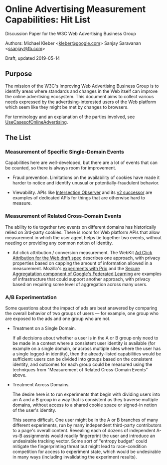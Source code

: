 # Online Advertising Measurement Capabilities: Hit List

Discussion Paper for the
W3C Web Advertising Business Group

Authors: 
Michael Kleber <[kleber@google.com](mailto:kleber@google.com)\>
Sanjay Saravanan <[ssanjay@fb.com](mailto:ssanjay@fb.com)\>


Draft, updated 2019-05-14

## Purpose

The mission of the W3C's Improving Web Advertising Business Group is to identify areas where standards and changes in the Web itself can improve the online advertising ecosystem.  This document aims to collect various needs expressed by the advertising-interested users of the Web platform which seem like they might be met by changes to browsers.

For terminology and an explanation of the parties involved, see [UseCasesofOnlineAdvertising](UseCasesofOnlineAdvertising.md).

## The List

### Measurement of Specific Single-Domain Events

Capabilities here are well-developed, but there are a lot of events that can be counted, so there is always room for improvement.

* Fraud prevention.  Limitations on the availability of cookies have made it harder to notice and identify unusual or potentially-fraudulent behavior.

* Viewability.  APIs like [Intersection Observer](https://developer.mozilla.org/en-US/docs/Web/API/Intersection_Observer_API) and its [v2 successor](https://developers.google.com/web/updates/2019/02/intersectionobserver-v2) are examples of dedicated APIs for things that are otherwise hard to measure.

### Measurement of Related Cross-Domain Events

The ability to tie together two events on different domains has historically relied on 3rd-party cookies.  There is room for Web platform APIs that allow measurement in which the user agent helps tie together two events, without needing or providing any common notion of identity.

* Ad click attribution / conversion measurement.  The WebKit [Ad Click Attribution for the Web draft spec](https://trac.webkit.org/wiki/ad-click-attribution-draft-spec) describes one approach, with privacy properties based on capping the amount of information allowed in a measurement.  Mozilla's [experiments with Prio](https://hacks.mozilla.org/2018/10/testing-privacy-preserving-telemetry-with-prio/) and the [Secure Aggregatation component of Google's Federated Learning](https://federated.withgoogle.com/) are examples of infrastructure that could support another approach, with privacy based on requiring some level of aggregation across many users.

### A/B Experimentation

Some questions about the impact of ads are best answered by comparing the overall behavior of two groups of users — for example, one group who are exposed to the ads and one group who are not.

* Treatment on a Single Domain.

  If all decisions about whether a user is in the A or B group only need to be made in a context where a consistent user identity is available (for example on a single domain, or across multiple sites where the user has a single logged-in identity), then the already-listed capabilities would be sufficient: users can be divided into groups based on the consistent identity, and outcomes for each group could be measured using the techniques from "Measurement of Related Cross-Domain Events" above.

* Treatment Across Domains.

  The desire here is to run experiments that begin with dividing users into an A and a B group in a way that is consistent as they traverse multiple domains, without access to a shared cookie space or signed-in notion of the user's identity.

  This seems difficult.  One user might be in the A or B branches of many different experiments, run by many independent third-party contributors to a page's overall content.  Revealing each of dozens of independent A-vs-B assignments would readily fingerprint the user and introduce an undesirable tracking vector.   Some sort of "entropy budget" could mitigate the fingerprinting threat but might lead to race-condition competition for access to experiment state, which would be undesirable in many ways (including invalidating the experiment results).
